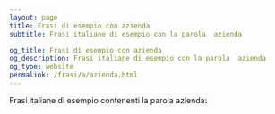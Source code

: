 ```yaml
---
layout: page
title: Frasi di esempio con azienda 
subtitle: Frasi italiane di esempio con la parola  azienda

og_title: Frasi di esempio con azienda 
og_description: Frasi italiane di esempio con la parola  azienda
og_type: website
permalink: /frasi/a/azienda.html
---
```


Frasi italiane di esempio contenenti la parola azienda:



